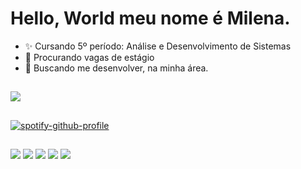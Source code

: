 # Hello, World meu nome é Milena. 
- ✨ Cursando 5º período: Análise e Desenvolvimento de Sistemas
- 🔭 Procurando vagas de estágio
- 💼 Buscando me desenvolver, na minha área. 


##

<picture>
  <source
    srcset="https://github-readme-stats.vercel.app/api?username=milena-soat&show_icons=true&theme=dark"
    media="(prefers-color-scheme: dark)"
  />
  <source
    srcset="https://github-readme-stats.vercel.app/api?username=milena-soat&show_icons=true"
    media="(prefers-color-scheme: light), (prefers-color-scheme: no-preference)"
  />
  <img src="https://github-readme-stats.vercel.app/api?username=milena-soat&show_icons=true" />
  
</picture>
  

  ##
[![spotify-github-profile](https://spotify-github-profile.vercel.app/api/view?uid=31jhabxyspkjbfthqrfnf4d5x4ie&cover_image=true&theme=novatorem&show_offline=false&background_color=934d8a&interchange=false&bar_color=b14e9c&bar_color_cover=true)](https://github.com/kittinan/spotify-github-profile)

##

<div> 
  <a href="https://instagram.com/msa_cdea" target="_blank"><img src="https://img.shields.io/badge/-Instagram-%23E4405F?style=for-the-badge&logo=instagram&logoColor=white" target="_blank"></a>
<a href="https://www.twitch.tv/milenacoleto" target="_blank"><img src="https://img.shields.io/badge/Twitch-9146FF?style=for-the-badge&logo=twitch&logoColor=white" target="_blank"></a>
 <a href="https://discord.gg/milenasoat" target="_blank"><img src="https://img.shields.io/badge/Discord-7289DA?style=for-the-badge&logo=discord&logoColor=white" target="_blank"></a> 
  <a href = "mailto:milenasoaresalves02@gmail.com"><img src="https://img.shields.io/badge/-Gmail-%23333?style=for-the-badge&logo=gmail&logoColor=white" target="_blank"></a>
  <a href="https://www.linkedin.com/in/milena-soares-037185243" target="_blank"><img src="https://img.shields.io/badge/-LinkedIn-%230077B5?style=for-the-badge&logo=linkedin&logoColor=white" target="_blank"></a> 
  </div>
  
